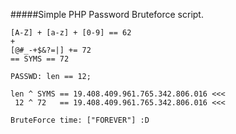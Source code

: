 #####Simple PHP Password Bruteforce script.

```
[A-Z] + [a-z] + [0-9] == 62
+
[@#_-+$&?=|] += 72
== SYMS == 72

PASSWD: len == 12;

len ^ SYMS == 19.408.409.961.765.342.806.016 <<< 
 12 ^ 72   == 19.408.409.961.765.342.806.016 <<< 

BruteForce time: ["FOREVER"] :D



```
